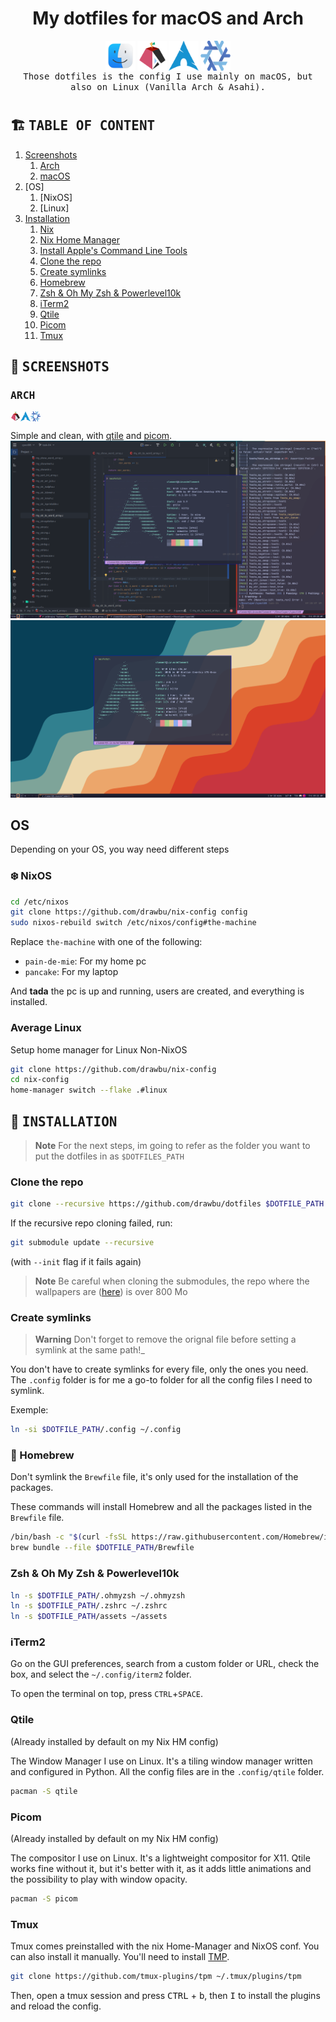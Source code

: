 <div align="center">

# My dotfiles for macOS and Arch

<div style="width: 200px; display: flex; justify-content: space-between">
    <img alt="macOS Finder logo" src="assets/docs/finder_logo.png" width="48">
    <img alt="Asahi Linux logo" src="assets/docs/asahi_linux.png" width="48">
    <img alt="Arch Linux logo" src="assets/docs/arch.png" width="48">
    <img alt="Nix snowflake" src="assets/docs/nix-snowflake.svg" width="48">
</div>

<samp>
   Those dotfiles is the config I use mainly on macOS, but also on Linux 
   (Vanilla Arch & Asahi).
</samp>

#

</div>


## :building_construction: <samp> TABLE OF CONTENT </samp>

1. [Screenshots](#art--screenshots-)
    1.  [Arch](#-arch-)
    2.  [macOS](#-macos-)
2. [OS]
    1.  [NixOS]
    2.  [Linux]
2. [Installation](#wrench--installation-)
    1.  [Nix](#snowflake-nix)
    2.  [Nix Home Manager](#nix-home-manager)
    3.  [Install Apple's Command Line Tools](#apples-command-line-tools)
    4.  [Clone the repo](#clone-the-repo)
    5.  [Create symlinks](#create-symlinks)
    6.  [Homebrew](#beer-homebrew)
    7.  [Zsh & Oh My Zsh & Powerlevel10k](#zsh--oh-my-zsh--powerlevel10k)
    8.  [iTerm2](#iterm2)
    9.  [Qtile](#qtile)
    10. [Picom](#picom)
    11. [Tmux](#tmux)


## :art: <samp> SCREENSHOTS </samp>

### <samp> ARCH </samp>
<div style="display: flex">
    <img alt="Asahi Linux logo" src="assets/docs/asahi_linux.png" width="16"> 
    <img alt="Arch Linux logo" src="assets/docs/arch.png" width="16">
    <img alt="Nix snowflake" src="assets/docs/nix-snowflake.svg" width="16">
</div>

Simple and clean, with [qtile](#qtile) and [picom](#picom).
![Screenshot 1](assets/docs/screenshots/screenshot-arch-01.png)
![Screenshot 2](assets/docs/screenshots/screenshot-arch-02.png)

## OS
Depending on your OS, you way need different steps

### :snowflake: NixOS
```sh
cd /etc/nixos
git clone https://github.com/drawbu/nix-config config
sudo nixos-rebuild switch /etc/nixos/config#the-machine
```
Replace `the-machine` with one of the following:
 - `pain-de-mie`: For my home pc
 - `pancake`: For my laptop

And **tada** the pc is up and running, users are created, and everything is
installed.

### Average Linux
Setup home manager for Linux Non-NixOS
```sh
git clone https://github.com/drawbu/nix-config
cd nix-config
home-manager switch --flake .#linux
```

## :wrench: <samp> INSTALLATION </samp>
> **Note**
> For the next steps, im going to refer as the folder you want to put the 
> dotfiles in as `$DOTFILES_PATH`

### Clone the repo
```bash
git clone --recursive https://github.com/drawbu/dotfiles $DOTFILE_PATH
```
If the recursive repo cloning failed, run:
```bash
git submodule update --recursive
```
(with `--init` flag if it fails again)

> **Note**
> Be careful when cloning the submodules, the repo where the wallpapers are 
> ([here](https://github.com/DenverCoder1/minimalistic-wallpaper-collection))
> is over 800 Mo

### Create symlinks
> **Warning**
> Don't forget to remove the orignal file before setting a symlink at the same 
> path!_

You don't have to create symlinks for every file, only the ones you need. The 
`.config` folder is for me a go-to folder for all the config files I need to
symlink.

Exemple:
```bash
ln -si $DOTFILE_PATH/.config ~/.config
```

### :beer: Homebrew
Don't symlink the `Brewfile` file, it's only used for the installation of
the packages.

These commands will install Homebrew and all the packages listed in the
`Brewfile` file.
```bash
/bin/bash -c "$(curl -fsSL https://raw.githubusercontent.com/Homebrew/install/HEAD/install.sh)"
brew bundle --file $DOTFILE_PATH/Brewfile
```

### Zsh & Oh My Zsh & Powerlevel10k
```bash
ln -s $DOTFILE_PATH/.ohmyzsh ~/.ohmyzsh
ln -s $DOTFILE_PATH/.zshrc ~/.zshrc
ln -s $DOTFILE_PATH/assets ~/assets
```

### iTerm2
Go on the GUI preferences, search from a custom folder or URL, check the box, 
and select the `~/.config/iterm2` folder.

To open the terminal on top, press `CTRL`+`SPACE`.

### Qtile
(Already installed by default on my Nix HM config)

The Window Manager I use on Linux. It's a tiling window manager written and 
configured in Python. All the config files are in the `.config/qtile` folder.
```bash
pacman -S qtile
```

### Picom
(Already installed by default on my Nix HM config)

The compositor I use on Linux. It's a lightweight compositor for X11. 
Qtile works fine without it, but it's better with it, as it adds little 
animations and the possibility to play with window opacity.
```bash
pacman -S picom
```

### Tmux
Tmux comes preinstalled with the nix Home-Manager and NixOS conf. You can also
install it manually.
You'll need to install [TMP](https://github.com/tmux-plugins/tpm).
```bash
git clone https://github.com/tmux-plugins/tpm ~/.tmux/plugins/tpm
```
Then, open a tmux session and press <kbd>CTRL</kbd> + <kbd>b</kbd>, then 
<kbd>I</kbd> to install the plugins and reload the config.

